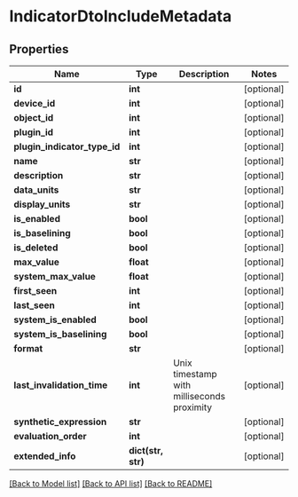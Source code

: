 # IndicatorDtoIncludeMetadata

## Properties
Name | Type | Description | Notes
------------ | ------------- | ------------- | -------------
**id** | **int** |  | [optional] 
**device_id** | **int** |  | [optional] 
**object_id** | **int** |  | [optional] 
**plugin_id** | **int** |  | [optional] 
**plugin_indicator_type_id** | **int** |  | [optional] 
**name** | **str** |  | [optional] 
**description** | **str** |  | [optional] 
**data_units** | **str** |  | [optional] 
**display_units** | **str** |  | [optional] 
**is_enabled** | **bool** |  | [optional] 
**is_baselining** | **bool** |  | [optional] 
**is_deleted** | **bool** |  | [optional] 
**max_value** | **float** |  | [optional] 
**system_max_value** | **float** |  | [optional] 
**first_seen** | **int** |  | [optional] 
**last_seen** | **int** |  | [optional] 
**system_is_enabled** | **bool** |  | [optional] 
**system_is_baselining** | **bool** |  | [optional] 
**format** | **str** |  | [optional] 
**last_invalidation_time** | **int** | Unix timestamp with milliseconds proximity | [optional] 
**synthetic_expression** | **str** |  | [optional] 
**evaluation_order** | **int** |  | [optional] 
**extended_info** | **dict(str, str)** |  | [optional] 

[[Back to Model list]](../README.md#documentation-for-models) [[Back to API list]](../README.md#documentation-for-api-endpoints) [[Back to README]](../README.md)

